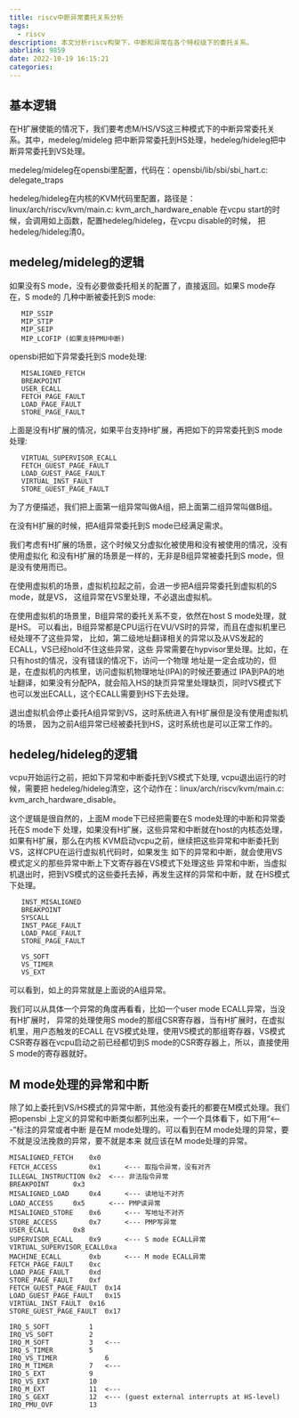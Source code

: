 ```yaml
---
title: riscv中断异常委托关系分析
tags:
  - riscv
description: 本文分析riscv构架下，中断和异常在各个特权级下的委托关系。
abbrlink: 9859
date: 2022-10-19 16:15:21
categories:
---
```


基本逻辑
--------

 在H扩展使能的情况下，我们要考虑M/HS/VS这三种模式下的中断异常委托关系。其中，medeleg/mideleg
 把中断异常委托到HS处理，hedeleg/hideleg把中断异常委托到VS处理。

 medeleg/mideleg在opensbi里配置，代码在：opensbi/lib/sbi/sbi_hart.c: delegate_traps

 hedeleg/hideleg在内核的KVM代码里配置，路径是：linux/arch/riscv/kvm/main.c: kvm_arch_hardware_enable
 在vcpu start的时候，会调用如上函数，配置hedeleg/hideleg，在vcpu disable的时候，
 把hedeleg/hideleg清0。
 
medeleg/mideleg的逻辑
---------------------

 如果没有S mode，没有必要做委托相关的配置了，直接返回。如果S mode存在，S mode的
 几种中断被委托到S mode:
```
   MIP_SSIP
   MIP_STIP
   MIP_SEIP
   MIP_LCOFIP (如果支持PMU中断)
```
 opensbi把如下异常委托到S mode处理: 
```
   MISALIGNED_FETCH
   BREAKPOINT
   USER_ECALL
   FETCH_PAGE_FAULT
   LOAD_PAGE_FAULT
   STORE_PAGE_FAULT
```
 上面是没有H扩展的情况，如果平台支持H扩展，再把如下的异常委托到S mode处理:
```
   VIRTUAL_SUPERVISOR_ECALL
   FETCH_GUEST_PAGE_FAULT
   LOAD_GUEST_PAGE_FAULT
   VIRTUAL_INST_FAULT
   STORE_GUEST_PAGE_FAULT
```
 为了方便描述，我们把上面第一组异常叫做A组，把上面第二组异常叫做B组。

 在没有H扩展的时候，把A组异常委托到S mode已经满足需求。

 我们考虑有H扩展的场景，这个时候又分虚拟化被使用和没有被使用的情况，没有使用虚拟化
 和没有H扩展的场景是一样的，无非是B组异常被委托到S mode，但是没有使用而已。

 在使用虚拟机的场景，虚拟机拉起之前，会进一步把A组异常委托到虚拟机的S mode，就是VS，
 这组异常在VS里处理，不必退出虚拟机。

 在使用虚拟机的场景里，B组异常的委托关系不变，依然在host S mode处理，就是HS。
 可以看出，B组异常都是CPU运行在VU/VS时的异常，而且在虚拟机里已经处理不了这些异常，
 比如，第二级地址翻译相关的异常以及从VS发起的ECALL，VS已经hold不住这些异常，这些
 异常需要在hypvisor里处理。比如，在只有host的情况，没有错误的情况下，访问一个物理
 地址是一定会成功的，但是，在虚拟机的内核里，访问虚拟机物理地址(IPA)的时候还要通过
 IPA到PA的地址翻译，如果没有分配PA，就会陷入HS的缺页异常里处理缺页，同时VS模式下
 也可以发出ECALL，这个ECALL需要到HS下去处理。

 退出虚拟机会停止委托A组异常到VS，这时系统进入有H扩展但是没有使用虚拟机的场景，
 因为之前A组异常已经被委托到HS，这时系统也是可以正常工作的。

hedeleg/hideleg的逻辑
---------------------

 vcpu开始运行之前，把如下异常和中断委托到VS模式下处理, vcpu退出运行的时候，需要把
 hedeleg/hideleg清空，这个动作在：linux/arch/riscv/kvm/main.c: kvm_arch_hardware_disable。

 这个逻辑是很自然的，上面M mode下已经把需要在S mode处理的中断和异常委托在S mode下
 处理，如果没有H扩展，这些异常和中断就在host的内核态处理，如果有H扩展，那么在内核
 KVM启动vcpu之前，继续把这些异常和中断委托到VS，这样CPU在运行虚拟机代码时，如果发生
 如下的异常和中断，就会使用VS模式定义的那些异常中断上下文寄存器在VS模式下处理这些
 异常和中断，当虚拟机退出时，把到VS模式的这些委托去掉，再发生这样的异常和中断，就
 在HS模式下处理。
```
   INST_MISALIGNED
   BREAKPOINT
   SYSCALL
   INST_PAGE_FAULT
   LOAD_PAGE_FAULT
   STORE_PAGE_FAULT
   
   VS_SOFT
   VS_TIMER
   VS_EXT
```
 可以看到，如上的异常就是上面说的A组异常。

 我们可以从具体一个异常的角度再看看，比如一个user mode ECALL异常，当没有H扩展时，
 异常的处理使用S mode的那组CSR寄存器，当有H扩展时，在虚拟机里，用户态触发的ECALL
 在VS模式处理，使用VS模式的那组寄存器，VS模式CSR寄存器在vcpu启动之前已经都切到S
 mode的CSR寄存器上，所以，直接使用S mode的寄存器就好。

M mode处理的异常和中断
----------------------

 除了如上委托到VS/HS模式的异常中断，其他没有委托的都要在M模式处理。我们把opensbi
 上定义的异常和中断类似都列出来，一个一个具体看下，如下用“<---”标注的异常或者中断
 是在M mode处理的。可以看到在M mode处理的异常，要不就是没法挽救的异常，要不就是本来
 就应该在M mode处理的异常。
```
MISALIGNED_FETCH	0x0
FETCH_ACCESS		0x1      <--- 取指令异常，没有对齐
ILLEGAL_INSTRUCTION	0x2	 <--- 非法指令异常
BREAKPOINT		0x3
MISALIGNED_LOAD		0x4      <--- 读地址不对齐
LOAD_ACCESS		0x5      <--- PMP读异常
MISALIGNED_STORE	0x6      <--- 写地址不对齐
STORE_ACCESS		0x7      <--- PMP写异常
USER_ECALL		0x8
SUPERVISOR_ECALL	0x9      <--- S mode ECALL异常
VIRTUAL_SUPERVISOR_ECALL0xa
MACHINE_ECALL		0xb      <--- M mode ECALL异常
FETCH_PAGE_FAULT	0xc
LOAD_PAGE_FAULT		0xd
STORE_PAGE_FAULT	0xf
FETCH_GUEST_PAGE_FAULT	0x14
LOAD_GUEST_PAGE_FAULT	0x15
VIRTUAL_INST_FAULT	0x16
STORE_GUEST_PAGE_FAULT	0x17

IRQ_S_SOFT			1
IRQ_VS_SOFT			2
IRQ_M_SOFT			3   <---
IRQ_S_TIMER			5
IRQ_VS_TIMER			6
IRQ_M_TIMER			7   <---
IRQ_S_EXT			9
IRQ_VS_EXT			10
IRQ_M_EXT			11  <---
IRQ_S_GEXT			12  <--- (guest external interrupts at HS-level)
IRQ_PMU_OVF			13
```
